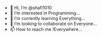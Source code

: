 - 👋 Hi, I’m @shafi1010
- 👀 I’m interested in Programming...
- 🌱 I’m currently learning Everything...
- 💞️ I’m looking to collaborate on Everyone...
- 📫 How to reach me !Everywhere...

<!---
shafi1010/shafi1010 is a ✨ special ✨ repository because its `README.md` (this file) appears on your GitHub profile.
You can click the Preview link to take a look at your changes.
--->
